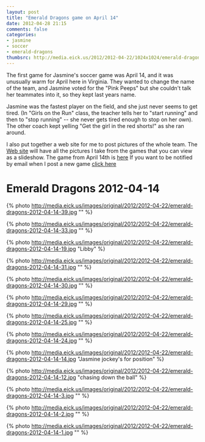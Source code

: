 ```yaml
---
layout: post
title: "Emerald Dragons game on April 14"
date: 2012-04-28 21:15
comments: false
categories: 
- jasmine
- soccer
- emerald-dragons
thumbsrc: http://media.eick.us/2012/2012-04-22/1024x1024/emerald-dragons-2012-04-14-39.jpg
---
```

The first game for Jasmine's soccer game was April 14, and it was unusually warm for April here in Virginia.  They wanted to change the name of the team, and Jasmine voted for the "Pink Peeps" but she couldn't talk her teammates into it, so they kept last years name.

Jasmine was the fastest player on the field, and she just never seems to get tired.  (In "Girls on the Run" class, the teacher tells her to "start running" and then to "stop running" -- she never gets tired enough to stop on her own).  The other coach kept yelling "Get the girl in the red shorts!" as she ran around.  

I also put together a web site for me to post pictures of the whole team.  The [Web site](http://eick.us/emerald-dragons) will have all the pictures I take from the games that you can view as a slideshow.   The game from April 14th is [here](http://eick.us/emerald-dragons/#/8/0) If you want to be notified by email when I post a new game [click here](http://eepurl.com/lhf_9) 

# Emerald Dragons 2012-04-14




{% photo http://media.eick.us/images/original/2012/2012-04-22/emerald-dragons-2012-04-14-39.jpg "" %}





{% photo http://media.eick.us/images/original/2012/2012-04-22/emerald-dragons-2012-04-14-33.jpg "" %}




{% photo http://media.eick.us/images/original/2012/2012-04-22/emerald-dragons-2012-04-14-19.jpg "Libby" %}





{% photo http://media.eick.us/images/original/2012/2012-04-22/emerald-dragons-2012-04-14-31.jpg "" %}





{% photo http://media.eick.us/images/original/2012/2012-04-22/emerald-dragons-2012-04-14-30.jpg "" %}




{% photo http://media.eick.us/images/original/2012/2012-04-22/emerald-dragons-2012-04-14-29.jpg "" %}





{% photo http://media.eick.us/images/original/2012/2012-04-22/emerald-dragons-2012-04-14-25.jpg "" %}





{% photo http://media.eick.us/images/original/2012/2012-04-22/emerald-dragons-2012-04-14-24.jpg "" %}






{% photo http://media.eick.us/images/original/2012/2012-04-22/emerald-dragons-2012-04-14-14.jpg "Jasmine jockey's for position" %}





{% photo http://media.eick.us/images/original/2012/2012-04-22/emerald-dragons-2012-04-14-12.jpg "chasing down the ball" %}





{% photo http://media.eick.us/images/original/2012/2012-04-22/emerald-dragons-2012-04-14-3.jpg "" %}





{% photo http://media.eick.us/images/original/2012/2012-04-22/emerald-dragons-2012-04-14-2.jpg "" %}




{% photo http://media.eick.us/images/original/2012/2012-04-22/emerald-dragons-2012-04-14-1.jpg "" %}
